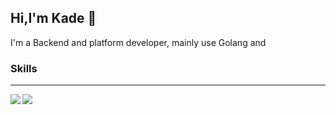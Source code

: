 ## Hi,I'm Kade 👏

I'm a Backend and platform developer, mainly use Golang and 

### Skills



---

<img align="left" src="https://github-readme-stats.vercel.app/api/top-langs/?username=prefect12&theme=outrun\&layout=compact" />
<img align="left" src="https://github-readme-stats.vercel.app/api?username=prefect12&show_icons=true&theme=outrun" />
